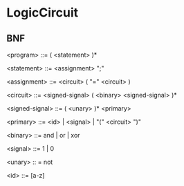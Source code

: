 # LogicCircuit

## BNF

\<program\> ::= ( \<statement\> )*

\<statement\> ::= \<assignment\> ";"

\<assignment\> ::= \<circuit\> ( "=" \<circuit\> )

\<circuit\> ::= \<signed-signal\> ( \<binary\> \<signed-signal\> )*

\<signed-signal\> ::= ( \<unary\> )* \<primary\>

\<primary\> ::= \<id\> | \<signal\> | "(" \<circuit\> ")"

\<binary\> ::= and | or | xor

\<signal\> ::= 1 | 0

\<unary\> :: = not

\<id\> ::= \[a-z\]

